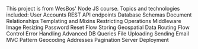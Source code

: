 This project is from WesBos' Node JS course.
Topics and technologies included:
User Accounts 
REST API endpoints
Database Schemas
Document Relationships
Templating and Mixins
Restricting Operations
Middleware
Image Resizing
Password Reset Flow
Storing Geospatial Data
Routing
Flow Control
Error Handling
Advanced DB Queries
File Uploading
Sending Email
MVC Pattern
Geocoding Addresses
Pagination
Server Deployment
